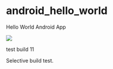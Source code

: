 android_hello_world
===================    
Hello World Android App
  
<img src="http://i.imgur.com/dio0DXF.png" wid. th="450" />

test build 11   

Selective build test. 
 
    
 
